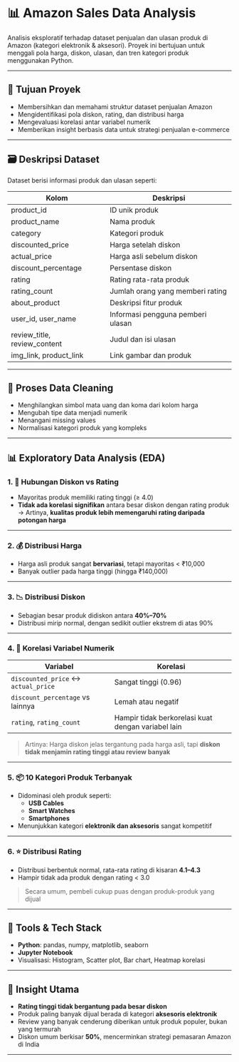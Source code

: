 # 📊 Amazon Sales Data Analysis

Analisis eksploratif terhadap dataset penjualan dan ulasan produk di Amazon (kategori elektronik & aksesori). Proyek ini bertujuan untuk menggali pola harga, diskon, ulasan, dan tren kategori produk menggunakan Python.

---

## 🎯 Tujuan Proyek

- Membersihkan dan memahami struktur dataset penjualan Amazon
- Mengidentifikasi pola diskon, rating, dan distribusi harga
- Mengevaluasi korelasi antar variabel numerik
- Memberikan insight berbasis data untuk strategi penjualan e-commerce

---

## 🗃️ Deskripsi Dataset

Dataset berisi informasi produk dan ulasan seperti:

| Kolom                 | Deskripsi |
|-----------------------|----------|
| product_id            | ID unik produk |
| product_name          | Nama produk |
| category              | Kategori produk |
| discounted_price      | Harga setelah diskon |
| actual_price          | Harga asli sebelum diskon |
| discount_percentage   | Persentase diskon |
| rating                | Rating rata-rata produk |
| rating_count          | Jumlah orang yang memberi rating |
| about_product         | Deskripsi fitur produk |
| user_id, user_name    | Informasi pengguna pemberi ulasan |
| review_title, review_content | Judul dan isi ulasan |
| img_link, product_link| Link gambar dan produk |

---

## 🧼 Proses Data Cleaning

- Menghilangkan simbol mata uang dan koma dari kolom harga
- Mengubah tipe data menjadi numerik
- Menangani missing values
- Normalisasi kategori produk yang kompleks

---

## 📊 Exploratory Data Analysis (EDA)

### 1. 💬 **Hubungan Diskon vs Rating**
- Mayoritas produk memiliki rating tinggi (≥ 4.0)
- **Tidak ada korelasi signifikan** antara besar diskon dengan rating produk  
  → Artinya, **kualitas produk lebih memengaruhi rating daripada potongan harga**

---

### 2. 💰 **Distribusi Harga**
- Harga asli produk sangat **bervariasi**, tetapi mayoritas < ₹10,000
- Banyak outlier pada harga tinggi (hingga ₹140,000)

---

### 3. 📉 **Distribusi Diskon**
- Sebagian besar produk didiskon antara **40%–70%**
- Distribusi mirip normal, dengan sedikit outlier ekstrem di atas 90%

---

### 4. 🧠 **Korelasi Variabel Numerik**
| Variabel            | Korelasi |
|---------------------|----------|
| `discounted_price`  ↔ `actual_price` | Sangat tinggi (0.96) |
| `discount_percentage` vs lainnya     | Lemah atau negatif |
| `rating`, `rating_count`             | Hampir tidak berkorelasi kuat dengan variabel lain |

> Artinya: Harga diskon jelas tergantung pada harga asli, tapi **diskon tidak menjamin rating tinggi atau review banyak**

---

### 5. 📦 **10 Kategori Produk Terbanyak**
- Didominasi oleh produk seperti:
  - **USB Cables**
  - **Smart Watches**
  - **Smartphones**
- Menunjukkan kategori **elektronik dan aksesoris** sangat kompetitif

---

### 6. ⭐ **Distribusi Rating**
- Distribusi berbentuk normal, rata-rata rating di kisaran **4.1–4.3**
- Hampir tidak ada produk dengan rating < 3.0  
> Secara umum, pembeli cukup puas dengan produk-produk yang dijual

---

## 📌 Tools & Tech Stack

- **Python**: pandas, numpy, matplotlib, seaborn
- **Jupyter Notebook**
- Visualisasi: Histogram, Scatter plot, Bar chart, Heatmap korelasi

---

## 🧠 Insight Utama

- **Rating tinggi tidak bergantung pada besar diskon**
- Produk paling banyak dijual berada di kategori **aksesoris elektronik**
- Review yang banyak cenderung diberikan untuk produk populer, bukan yang termurah
- Diskon umum berkisar **50%**, mencerminkan strategi pemasaran Amazon di India

---
